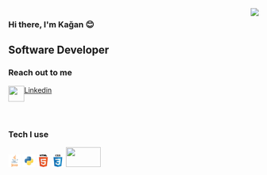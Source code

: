 <img src="https://media.giphy.com/media/11sBLVxNs7v6WA/giphy.gif" align="right" midth="400" height="250">

### Hi there, I'm Kağan :blush:
## Software Developer

<!-- <font color="cyan">Somethings ultimately happen. </font>   -->
### Reach out to me

<img height="32" width="32" src="https://unpkg.com/simple-icons@v8/icons/linkedin.svg" align="left" /> [Linkedin]

[Linkedin]: https://www.linkedin.com/in/ka%C4%9Fan-yar%C4%B1mca/

<br/>
<br/>

### Tech I use
<img src=" https://raw.githubusercontent.com/github/explore/5b3600551e122a3277c2c5368af2ad5725ffa9a1/topics/java/java.png" height="25" width="25">
<img src=" https://raw.githubusercontent.com/github/explore/80688e429a7d4ef2fca1e82350fe8e3517d3494d/topics/python/python.png " height="25" width="25">
<img src="https://raw.githubusercontent.com/github/explore/80688e429a7d4ef2fca1e82350fe8e3517d3494d/topics/html/html.png" height="25" width="25">
<img src="https://raw.githubusercontent.com/github/explore/80688e429a7d4ef2fca1e82350fe8e3517d3494d/topics/css/css.png" height="25" width="25">
<img src="https://experienceleague.adobe.com/docs/commerce-business-intelligence/assets/MicrosoftSQLServer-logo.png?lang=en" height="40" width="70">
